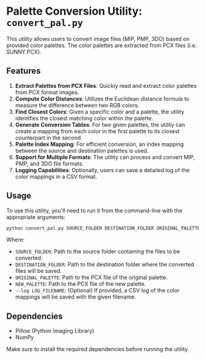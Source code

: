 # Palette Conversion Utility: `convert_pal.py`

This utility allows users to convert image files (MIP, PMP, 3DO) based on provided color palettes. The color palettes are extracted from PCX files (i.e. SUNNY.PCX).

## Features

1. **Extract Palettes from PCX Files**: Quickly read and extract color palettes from PCX format images.
2. **Compute Color Distances**: Utilizes the Euclidean distance formula to measure the difference between two RGB colors.
3. **Find Closest Colors**: Given a specific color and a palette, the utility identifies the closest matching color within the palette.
4. **Generate Conversion Tables**: For two given palettes, the utility can create a mapping from each color in the first palette to its closest counterpart in the second.
5. **Palette Index Mapping**: For efficient conversion, an index mapping between the source and destination palettes is used.
6. **Support for Multiple Formats**: The utility can process and convert MIP, PMP, and 3DO file formats.
7. **Logging Capabilities**: Optionally, users can save a detailed log of the color mappings in a CSV format.

## Usage

To use this utility, you'll need to run it from the command-line with the appropriate arguments:
```bash
python convert_pal.py SOURCE_FOLDER DESTINATION_FOLDER ORIGINAL_PALETTE NEW_PALETTE [--log LOG_FILENAME]
```
Where:

- `SOURCE_FOLDER`: Path to the source folder containing the files to be converted.
- `DESTINATION_FOLDER`: Path to the destination folder where the converted files will be saved.
- `ORIGINAL_PALETTE`: Path to the PCX file of the original palette.
- `NEW_PALETTE`: Path to the PCX file of the new palette.
- `--log LOG_FILENAME`: (Optional) If provided, a CSV log of the color mappings will be saved with the given filename.

## Dependencies

- Pillow (Python Imaging Library)
- NumPy

Make sure to install the required dependencies before running the utility.
